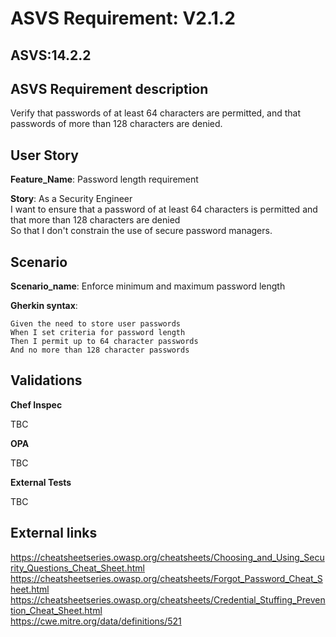 # ASVS Requirement: V2.1.2

## ASVS:14.2.2

## ASVS Requirement description

Verify that passwords of at least 64 characters are permitted, and that passwords of more than 128 characters are denied.

## User Story

**Feature_Name**: Password length requirement

**Story**:
As a Security Engineer\
I want to ensure that a password of at least 64 characters is permitted
and that more than 128 characters are denied\
So that I don't constrain the use of secure password managers.

## Scenario

**Scenario_name**: Enforce minimum and maximum password length

**Gherkin syntax**:

```gherkin
Given the need to store user passwords
When I set criteria for password length
Then I permit up to 64 character passwords
And no more than 128 character passwords
```

## Validations

**Chef Inspec**

TBC

**OPA**

TBC

**External Tests**

TBC

## External links

<https://cheatsheetseries.owasp.org/cheatsheets/Choosing_and_Using_Security_Questions_Cheat_Sheet.html> \
<https://cheatsheetseries.owasp.org/cheatsheets/Forgot_Password_Cheat_Sheet.html> \
<https://cheatsheetseries.owasp.org/cheatsheets/Credential_Stuffing_Prevention_Cheat_Sheet.html> \
<https://cwe.mitre.org/data/definitions/521>
